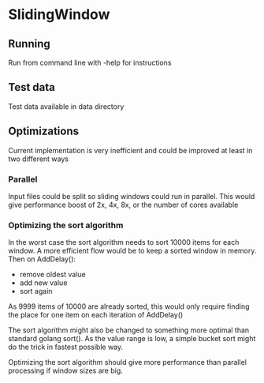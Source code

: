 # SlidingWindow

## Running
Run from command line with -help for instructions

## Test data
Test data available in data directory

## Optimizations
Current implementation is very inefficient and could be improved at least in two different ways

### Parallel
Input files could be split so sliding windows could run in parallel. This would give performance boost of 2x, 4x, 8x, or the number of cores available

### Optimizing the sort algorithm
In the worst case the sort algorithm needs to sort 10000 items for each window. A more efficient flow would be to keep a sorted window in memory. Then on AddDelay():
- remove oldest value 
- add new value
- sort again

As 9999 items of 10000 are already sorted, this would only require finding the place for one item on each iteration of AddDelay()

The sort algorithm might also be changed to something more optimal than standard golang sort(). As the value range is low, a simple bucket sort might do the trick in fastest possible way.

Optimizing the sort algorithm should give more performance than parallel processing if window sizes are big.

